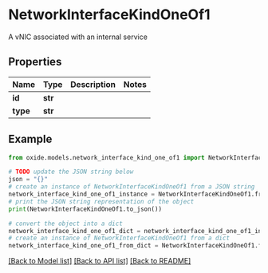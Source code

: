 # NetworkInterfaceKindOneOf1

A vNIC associated with an internal service

## Properties

Name | Type | Description | Notes
------------ | ------------- | ------------- | -------------
**id** | **str** |  | 
**type** | **str** |  | 

## Example

```python
from oxide.models.network_interface_kind_one_of1 import NetworkInterfaceKindOneOf1

# TODO update the JSON string below
json = "{}"
# create an instance of NetworkInterfaceKindOneOf1 from a JSON string
network_interface_kind_one_of1_instance = NetworkInterfaceKindOneOf1.from_json(json)
# print the JSON string representation of the object
print(NetworkInterfaceKindOneOf1.to_json())

# convert the object into a dict
network_interface_kind_one_of1_dict = network_interface_kind_one_of1_instance.to_dict()
# create an instance of NetworkInterfaceKindOneOf1 from a dict
network_interface_kind_one_of1_from_dict = NetworkInterfaceKindOneOf1.from_dict(network_interface_kind_one_of1_dict)
```
[[Back to Model list]](../README.md#documentation-for-models) [[Back to API list]](../README.md#documentation-for-api-endpoints) [[Back to README]](../README.md)


